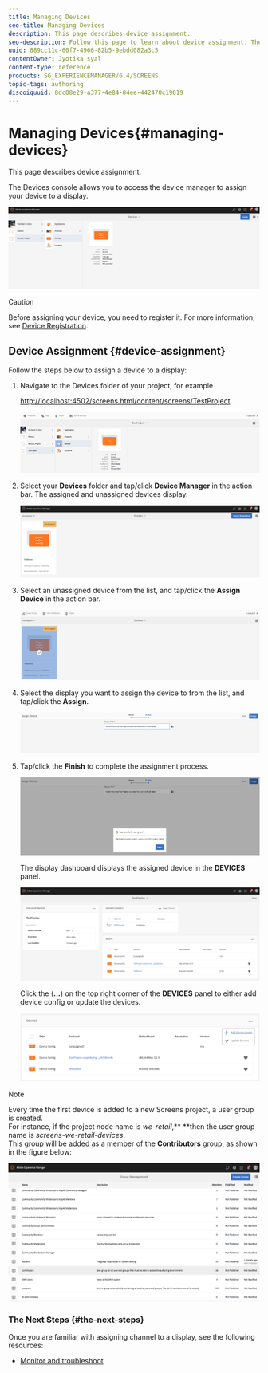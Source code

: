 ```yaml
---
title: Managing Devices
seo-title: Managing Devices
description: This page describes device assignment.
seo-description: Follow this page to learn about device assignment. The Devices console allows you to access the device manager to assign your device to a display.
uuid: 889cc11c-60f7-4966-82b5-9ebdd082a3c5
contentOwner: Jyotika syal
content-type: reference
products: SG_EXPERIENCEMANAGER/6.4/SCREENS
topic-tags: authoring
discoiquuid: 8dc08e29-a377-4e84-84ee-442470c19019
---
```


# Managing Devices{#managing-devices}

This page describes device assignment.

The Devices console allows you to access the device manager to assign your device to a display.

![](assets/chlimage_1-31.png)

>[!CAUTION]
>
>Before assigning your device, you need to register it. For more information, see [Device Registration](/help/screens/using/managing-devices.md#device-assignment).

## Device Assignment {#device-assignment}

Follow the steps below to assign a device to a display:

1. Navigate to the Devices folder of your project, for example

   [http://localhost:4502/screens.html/content/screens/TestProject](http://localhost:4502/screens.html/content/screens/TestProject)

   ![](assets/chlimage_1-32.png)

1. Select your **Devices** folder and tap/click **Device Manager** in the action bar. The assigned and unassigned devices display.

   ![](assets/chlimage_1-33.png)

1. Select an unassigned device from the list, and tap/click the **Assign Device** in the action bar.

   ![](assets/chlimage_1-34.png)

1. Select the display you want to assign the device to from the list, and tap/click the **Assign**.

   ![](assets/chlimage_1-35.png)

1. Tap/click the **Finish** to complete the assignment process.

   ![](assets/chlimage_1-36.png)

   The display dashboard displays the assigned device in the **DEVICES** panel.

   ![](assets/chlimage_1-37.png)

   Click the (**...**) on the top right corner of the **DEVICES** panel to either add device config or update the devices.

   ![](assets/chlimage_1-38.png)

>[!NOTE]
>
>Every time the first device is added to a new Screens project, a user group is created.  
>For instance, if the project node name is *we-retail*,** **then the user group name is *screens-we-retail-devices*.  
>This group will be added as a member of the **Contributors** group, as shown in the figure below:

![](assets/chlimage_1-39.png)

### The Next Steps {#the-next-steps}

Once you are familiar with assigning channel to a display, see the following resources:

* [Monitor and troubleshoot](/help/screens/using/monitoring-screens.md)

